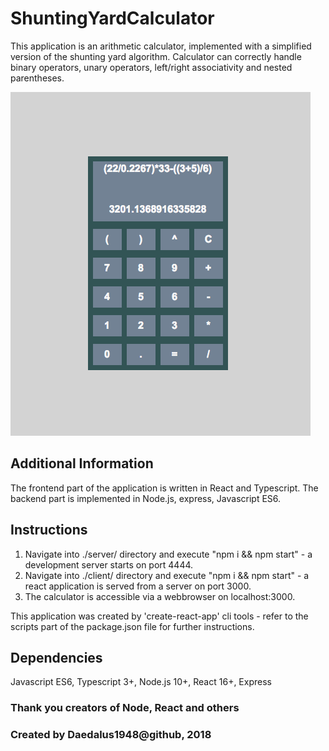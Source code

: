 # ShuntingYardCalculator

This application is an arithmetic calculator, implemented with a simplified version of the shunting yard algorithm.
Calculator can correctly handle binary operators, unary operators, left/right associativity and nested parentheses.

![ShuntingYardCalculator](https://github.com/daedalus1948/project_images/blob/master/ShuntingYardCalculator.png)

## Additional Information

The frontend part of the application is written in React and Typescript.
The backend part is implemented in Node.js, express, Javascript ES6.

## Instructions

1) Navigate into ./server/ directory and execute "npm i && npm start" - a development server starts on port 4444.
2) Navigate into ./client/ directory and execute "npm i && npm start" - a react application is served from a server on port 3000.
3) The calculator is accessible via a webbrowser on localhost:3000.

This application was created by 'create-react-app' cli tools - 
refer to the scripts part of the package.json file for further instructions.

## Dependencies

Javascript ES6, Typescript 3+, Node.js 10+, React 16+, Express

### Thank you creators of Node, React and others 
### Created by Daedalus1948@github, 2018
